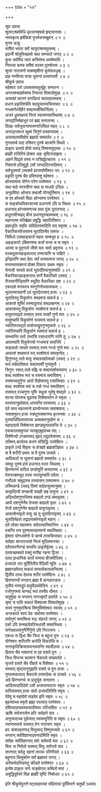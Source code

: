 +++
title = "०४"

+++

सूत उवाच  
श्रुत्वाऽश्रमविधिं कृत्सनमृषयो हृष्टमानसाः ।  
नमस्कृत्य हृषीकेशं पुनर्वचनमब्रुवन् ॥ १ ॥  
मुनय ऊचुः  
भाषितं भवता सर्वं चातुराश्रम्यमुत्तमम् ।  
इदानीं श्रोतुमिच्छामो यथा सम्भवते जगत् ॥ २ ॥  
कुतः सर्वमिदं जातं कस्मिंश्च लयमेष्यति ।  
नियन्ता कश्च सर्वेषां वदस्व पुरुषोत्तम ॥ ३ ॥  
श्रुत्वा नारायणो वाक्यमृषीणां कूर्मरूपधृक् ।  
प्राह गम्भीरया वाचा भूतानां प्रभवाप्ययौ ॥ ४ ॥  
श्रीकूर्म उवाच  
महेश्वरः परो ऽव्यक्तश्चतुर्व्यूहः सनातनः ।  
अनन्तश्चाप्रमेयश्च नियन्ता विश्वतोमुखः ॥ ५ ॥  
अव्यक्तं कारणं यत्तन्नित्यं सदसदात्मकम् ।  
प्रधानं प्रकृतिश्चेति यदाहुस्तत्त्वचिन्तकाः ॥ ६ ॥  
गन्धवर्णरसैर्हेनं शब्दस्पर्शविवर्जितम् ।  
अजरं ध्रुवमक्षय्यं नित्यं स्वात्मन्यवस्थितम् ॥ ७ ॥  
जगद्योनिर्महाभूतं परं ब्रह्म सनातनम् ।  
विग्रहः सर्वभूतानामात्मनाधिष्ठितं महत् ॥ ८ ॥  
अनाद्यन्तमजं सूक्ष्मं त्रिगुणं प्रभवाप्ययम् ।  
असाम्प्रतमविज्ञेयं ब्रह्माग्रे समवर्तत ॥ ९ ॥  
गुणसाम्ये तदा तस्मिन् पुरुषे चात्मनि स्थिते ।  
प्राकृतः प्रलयो ज्ञेयो यावद् विश्वसमुद्भवः ॥ १० ॥  
ब्राह्मी रात्रिरियं प्रोक्ता अहः सृष्टिरुदाहृता ।  
अहर्न विद्यते तस्य न रात्रिर्ह्युपचारतः ॥ ११ ॥  
निशान्ते प्रतिबुद्धो ऽसौ जगदादिरनादिमान् ।  
सर्वभूतमयो ऽव्यक्तो ह्यन्तर्यामीश्वरः परः ॥ १२ ॥  
प्रकृतिं पुरुषं चैव प्रविश्याशु महेश्वरः ।  
क्षोभयामास योगेन परेण परमेश्वरः ॥ १३ ॥  
यथा मदो नरस्त्रीणां यथा वा माधवो ऽनिलः ।  
अनुप्रविष्टः क्षोभाय तथासौ योगमूर्तिमान् ॥ १४ ॥  
स एव क्षोभको विप्राः क्षोभ्यश्च परमेश्वरः ।  
स सङ्कोचविकासाभ्यां प्रधानत्वे ऽपि च स्थितः ॥ १५ ॥  
प्रधानात् क्षोभ्यमाणाच्च तथा पुंसः पुरातनात् ।  
प्रादुरासीन्महद् बीजं प्रधानपुरुषात्मकम् ॥ १६ ॥  
महानात्मा मतिर्ब्रह्मा प्रबुद्धिः ख्यातिरीश्वरः ।  
प्रज्ञाधृतिः स्मृतिः संविदेतस्मादिति तत् स्मृतम् ॥ १७ ॥  
वैकारिकस्तैजसश्च भूतादिश्चैव तामसः ।  
त्रिविधो ऽयमहङ्कारो महतः सम्बभूव ह ॥ १८ ॥  
अहङ्कारो ऽबिमानश्च कर्ता मन्ता च स स्मृतः ।  
आत्मा च पुद्गलो जीवो यतः सर्वाः प्रवृत्तयः ॥ १९ ॥  
पञ्चभूतान्यहङ्कारात् तन्मात्राणि च जज्ञिरे ।  
इन्द्रियाणि तथा देवाः सर्वं तस्यात्मजं जगत् ॥ २० ॥  
मनस्त्वव्यक्तजं प्रोक्तं विकारः प्रथमः स्मृतः ।  
येनासौ जायते कर्ता भूतादींश्चानुपश्यति ॥ २१ ॥  
वैकारिकादहङ्कारात् सर्गो वैकारिको ऽभवत् ।  
तैजसानीन्द्रियाणि स्युर्देवा वैकारिका दश ॥ २२ ॥  
एकादशं मनस्तत्र स्वगुणेनोभयात्मकम् ।  
भूततन्मात्रसर्गो ऽयं भूतादेरभवन् प्रजाः ॥ २३ ॥  
भूतादिस्तु विकुर्वाणः शब्दमात्रं ससर्ज ह ।  
आकाशं शुषिरं तस्मादुत्पन्नं शब्दलक्षणम् ॥ २४ ॥  
आकाशस्तु विकुर्वाणः स्पर्शमात्रं ससर्ज ह ।  
वायुरुत्पद्यते तस्मात् तस्य स्पर्शो गुणो मतः ॥ २५ ॥  
वायुश्चापि विकुर्वाणो रूपमात्रं ससर्ज ह ।  
ज्योतिरुत्पद्यते वायोस्तद्रूपगुणमुच्यते ॥ २६ ॥  
ज्योतिश्चापि विकुर्वाणं रसमात्रं ससर्ज ह ।  
सम्भवन्ति ततो ऽम्भांसि रसाधाराणि तानि तु ॥ २७ ॥  
आपश्चापि विकुर्वन्त्यो गन्धमात्रं ससर्जिरे ।  
सङ्घातो जायते तस्मात् तस्य गन्धो गुणो मतः ॥ २८ ॥  
आकाशं शब्दमात्रं यत् स्पर्शमात्रं समावृणोत् ।  
द्विगुणस्तु ततो वायुः शब्दस्पर्शात्मको ऽभवत् ॥ २९ ॥  
रूपं तथैवाविशतः शब्दस्पर्शौ गुणावुभौ ।  
त्रिगुणः स्यात् ततो वह्निः स शब्दस्पर्शरूपवान् ॥ ३० ॥  
शब्द स्पर्शश्च रूपं च रसमात्रं समाविशन् ।  
तस्माच्चतुर्गुणा आपो विज्ञेयास्तु रसात्मिकाः ॥ ३१ ॥  
शब्दः स्पर्शश्च रूपं च रसो गन्धं समाविशन् ।  
तसमात् पञ्चगुणा भूमिः स्थूला भूतेषु शब्द्यते ॥ ३२ ॥  
शान्ता घोराश्च मूढाश्च विशेषास्तेन ते स्मृताः ।  
परस्परानुप्रवेशाद् धारयन्ति परस्परम् ॥ ३३ ॥  
एते सप्त महात्मानो ह्यन्योन्यस्य समाश्रयात् ।  
नाशक्नुवन् प्रजाः स्त्रष्टुमसमागम्य कृत्स्नशः ॥ ३४ ॥  
पुरुषाधिष्ठितात्वाच्च अव्यक्तानुग्रहेण च ।  
महादादयो विशेषान्ता ह्मण्डमुत्पादयन्ति ते ॥ ३५ ॥  
एककालसमुत्पन्नं जलबुद्बुदवच्च तत् ।  
विशेषेभ्यो ऽण्डमभवद् बृहत् तदुदकेशयम् ॥ ३६ ॥  
तस्मिन् कार्यस्य करणं संसिद्धिः परमेष्ठिनः ।  
प्राकृते ऽण्डे विवृत्तः स क्षेत्रज्ञो ब्रह्मसञ्ज्ञितः ॥ ३७ ॥  
स वै शरीरी प्रथमः स वै पुरुष उच्यते ।  
आदिकर्ता स भूतानां ब्रह्माग्रे समवर्तत ॥ ३८ ॥  
यमाहुः पुरुषं हंसं प्रधानात् परतः स्थितम् ।  
हिरण्यगर्भं कपिलं छन्दोमूर्ति सनातनम् ॥ ३९ ॥  
मेरुरुल्बमभूत् तस्य जरायुश्चापि पर्वताः ।  
गर्भोदकं समुद्राश्च तस्यासन् परमात्मनः ॥ ४० ॥  
तस्मिन्नण्डे ऽभवद् विश्वं सदेवासुरमानुषम् ।  
चन्द्रादित्यौ सनक्षत्रौ सग्रहौ सह वायुना ॥ ४१ ॥  
अद्भिर्दशगुणाभिश्च बाह्यतो ऽण्डं समावृतम् ।  
आपो दशगुणेनैव तेजसा बाह्यतो वृताः ॥ ४२ ॥  
तेजो दशगुणेनैव बाह्यतो वायुनावृतम् ।  
आकाशेनावृतो वायुः खं तु भूतादिनावृतम् ॥ ४३ ॥  
भूतादिर्महता तद्वदव्यक्तेनावृतो महान् ।  
एते लोका महात्मनः सर्वतत्त्वाभिमानिनः ॥ ४४ ॥  
वसन्ति तत्र पुरुषास्तदात्मानो व्यवस्थिताः ।  
ईश्वरा योगधर्माणो ये चान्ये तत्त्वचिन्तकाः ॥ ४५ ॥  
सर्वज्ञाः शान्तरजसो नित्यं मुदितमानसाः ।  
एतैरावरणैरण्डं सप्तभिः प्राकृतैर्वृतम् ॥ ४६ ॥  
एतावच्छक्यते वक्तुं मायैषा गहना द्विजाः ।  
एतत् प्राधानिकं कार्यं यन्मया बीजमीरितम् ।  
प्रजापतेः परा मूर्तिरितीयं वैदिकी श्रुतिः ॥ ४७ ॥  
ब्रह्माण्डमेतत् सकलं सप्तलोकतलान्वितम् ।  
द्वितीयं तस्य देवस्य शरीरं परमेष्ठिनः ॥ ४८ ॥  
हिरण्यगर्भो भगवान् ब्रह्मा वै कनकाण्डजः ।  
तृतीयं भगवद्रूपं प्राहुर्वेदार्थवेदिनः ॥ ४९ ॥  
रजोगुणमयं चान्यद् रूपं तस्यैव धीमतः ।  
चतुर्मुखः स भगवान् जगत्सृष्टौ प्रवर्तते ॥ ५० ॥  
सृष्टं च पाति सकलं विश्वात्मा विश्वतोमुखः ।  
सत्त्वं गुणमुपाश्रित्य विष्णुर्विश्वेश्वरः स्वयम् ॥ ५१ ॥  
अन्तकाले स्वयं देवः सर्वात्मा परमेश्वरः ।  
तमोगुणं समाश्रित्य रुद्रः संहरते जगत् ॥ ५२ ॥  
एको ऽपि सन्महादेवस्त्रिधासौ समवस्थितः ।  
सर्गरक्षालयगुणैर्निर्गुणो ऽपि निरञ्जनः ।  
एकधा स द्विधा चैव त्रिधा च बहुधा पुनः ॥ ५३ ॥  
योगेश्वरः शरीराणि करोति विकरोति च ।  
नानाकृतिक्रियारूपनामवन्ति स्वलीलया ॥ ५४ ॥  
हिताय चैव भक्तानां स एव ग्रसते पुनः ।  
त्रिधा विभज्य चात्मानं त्रैकाल्ये सम्प्रवर्तते ।  
सृजते ग्रसते चैव वीक्षते च विशेषतः ॥ ५५ ॥  
यस्मात् सृष्ट्वानुगृह्णाति ग्रसते च पुनः प्रजाः ।  
गुणात्मकत्वात् त्रैकाल्ये तस्मादेकः स उच्यते ॥ ५६ ॥  
अग्रे हिरण्यगर्भः स प्रादुर्भूतः सनातनः ।  
आदित्वादादिदेवो ऽसौ अजातत्वादजः स्मृतः ॥ ५७ ॥  
पातियस्मात् प्रजाः सर्वाः प्रजापतिरिति स्मृतः ।  
देवेषु च महादेवो माहदेव इति स्मृतः ॥ ५८ ॥  
बृहत्त्वाच्च स्मृतो ब्रह्मा परत्वात् परमेश्वरः ।  
वशित्वादप्यवश्यत्वादीश्वरः परिभाषितः ॥ ५९ ॥  
ऋषिः सर्वत्रगत्वेन हरिः सर्वहरो यतः ।  
अनुत्पादाच्च पूर्वत्वात् स्वयम्भूरिति स स्मृतः ॥ ६० ॥  
नराणामयनो यस्मात् तेन नारायणः स्मृतः ।  
हरः संसारहरणाद् विभुत्वाद् विष्णुरुच्यते ॥ ६१ ॥  
भगवान् सर्वविज्ञानादवनादोमिति स्मृतः ।  
सर्वज्ञः सर्वविज्ञानात् सर्वः सर्वमयो यतः ॥ ६२ ॥  
शिवः स निर्मलो यस्माद् विभुः सर्वगतो यतः ।  
तारणात् सर्वदुः खानां तारकः परिगीयते ॥ ६३ ॥  
बहुनात्र किमुक्तेन सर्वं ब्रह्ममयं जगत् ।  
अनेकभेदभिन्नस्तु क्रीडते परमेश्वरः ॥ ६४ ॥  
इत्येष प्राकृतः सर्गः सङ्क्षेपात् कथितो मया ।  
अबुद्धिपूर्वको विप्रा ब्राह्मीं सृष्टिं निबोधत ॥ ६५ ॥  
    
इति श्रीकूर्मपुराणे षट्साहस्त्र्यां संहितायां पूर्वंविभागे चतुर्थो ऽध्यायः
